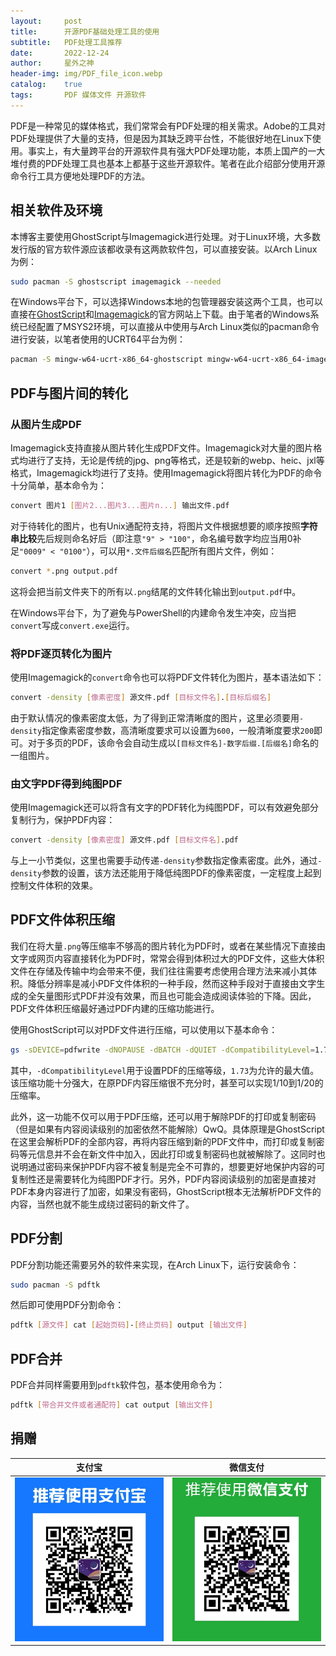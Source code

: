 ```yaml
---
layout:     post
title:      开源PDF基础处理工具的使用
subtitle:   PDF处理工具推荐
date:       2022-12-24
author:     星外之神
header-img: img/PDF_file_icon.webp
catalog:    true
tags:       PDF 媒体文件 开源软件
---
```


PDF是一种常见的媒体格式，我们常常会有PDF处理的相关需求。Adobe的工具对PDF处理提供了大量的支持，但是因为其缺乏跨平台性，不能很好地在Linux下使用。事实上，有大量跨平台的开源软件具有强大PDF处理功能，本质上国产的一大堆付费的PDF处理工具也基本上都基于这些开源软件。笔者在此介绍部分使用开源命令行工具方便地处理PDF的方法。

## 相关软件及环境

本博客主要使用GhostScript与Imagemagick进行处理。对于Linux环境，大多数发行版的官方软件源应该都收录有这两款软件包，可以直接安装。以Arch Linux为例：
```bash
sudo pacman -S ghostscript imagemagick --needed
```

在Windows平台下，可以选择Windows本地的包管理器安装这两个工具，也可以直接在[GhostScript](https://www.ghostscript.com/)和[Imagemagick](https://imagemagick.org/)的官方网站上下载。由于笔者的Windows系统已经配置了MSYS2环境，可以直接从中使用与Arch Linux类似的pacman命令进行安装，以笔者使用的UCRT64平台为例：
```bash
pacman -S mingw-w64-ucrt-x86_64-ghostscript mingw-w64-ucrt-x86_64-imagemagick --needed
```

## PDF与图片间的转化

### 从图片生成PDF

Imagemagick支持直接从图片转化生成PDF文件。Imagemagick对大量的图片格式均进行了支持，无论是传统的jpg、png等格式，还是较新的webp、heic、jxl等格式，Imagemagick均进行了支持。使用Imagemagick将图片转化为PDF的命令十分简单，基本命令为：
```bash
convert 图片1 [图片2...图片3...图片n...] 输出文件.pdf
```

对于待转化的图片，也有Unix通配符支持，将图片文件根据想要的顺序按照**字符串比较**先后规则命名好后（即注意`"9" > "100"`，命名编号数字均应当用0补足`"0009" < "0100"`），可以用`*.文件后缀名`匹配所有图片文件，例如：
```bash
convert *.png output.pdf
```

这将会把当前文件夹下的所有以`.png`结尾的文件转化输出到`output.pdf`中。

在Windows平台下，为了避免与PowerShell的内建命令发生冲突，应当把`convert`写成`convert.exe`运行。

### 将PDF逐页转化为图片

使用Imagemagick的`convert`命令也可以将PDF文件转化为图片，基本语法如下：
```bash
convert -density [像素密度] 源文件.pdf [目标文件名].[目标后缀名]
```

由于默认情况的像素密度太低，为了得到正常清晰度的图片，这里必须要用`-density`指定像素密度参数，高清晰度要求可以设置为`600`，一般清晰度要求`200`即可。对于多页的PDF，该命令会自动生成以`[目标文件名]-数字后缀.[后缀名]`命名的一组图片。

### 由文字PDF得到纯图PDF

使用Imagemagick还可以将含有文字的PDF转化为纯图PDF，可以有效避免部分复制行为，保护PDF内容：
```bash
convert -density [像素密度] 源文件.pdf [目标文件名].pdf
```

与上一小节类似，这里也需要手动传递`-density`参数指定像素密度。此外，通过`-density`参数的设置，该方法还能用于降低纯图PDF的像素密度，一定程度上起到控制文件体积的效果。

## PDF文件体积压缩

我们在将大量`.png`等压缩率不够高的图片转化为PDF时，或者在某些情况下直接由文字或网页内容直接转化为PDF时，常常会得到体积过大的PDF文件，这些大体积文件在存储及传输中均会带来不便，我们往往需要考虑使用合理方法来减小其体积。降低分辨率是减小PDF文件体积的一种手段，然而这种手段对于直接由文字生成的全矢量图形式PDF并没有效果，而且也可能会造成阅读体验的下降。因此，PDF文件体积压缩最好通过PDF内建的压缩功能进行。

使用GhostScript可以对PDF文件进行压缩，可以使用以下基本命令：
```bash
gs -sDEVICE=pdfwrite -dNOPAUSE -dBATCH -dQUIET -dCompatibilityLevel=1.73 -sOutputFile=[目标文件].pdf [源文件].pdf
```

其中，`-dCompatibilityLevel`用于设置PDF的压缩等级，`1.73`为允许的最大值。该压缩功能十分强大，在原PDF内容压缩很不充分时，甚至可以实现1/10到1/20的压缩率。

此外，这一功能不仅可以用于PDF压缩，还可以用于解除PDF的打印或复制密码（但是如果有内容阅读级别的加密依然不能解除）QwQ。具体原理是GhostScript在这里会解析PDF的全部内容，再将内容压缩到新的PDF文件中，而打印或复制密码等元信息并不会在新文件中加入，因此打印或复制密码也就被解除了。这同时也说明通过密码来保护PDF内容不被复制是完全不可靠的，想要更好地保护内容的可复制性还是需要转化为纯图PDF才行。另外，PDF内容阅读级别的加密是直接对PDF本身内容进行了加密，如果没有密码，GhostScript根本无法解析PDF文件的内容，当然也就不能生成绕过密码的新文件了。

## PDF分割

PDF分割功能还需要另外的软件来实现，在Arch Linux下，运行安装命令：

```bash
sudo pacman -S pdftk
```

然后即可使用PDF分割命令：

```bash
pdftk [源文件] cat [起始页码]-[终止页码] output [输出文件]
```

## PDF合并

PDF合并同样需要用到`pdftk`软件包，基本使用命令为：

```bash
pdftk [带合并文件或者通配符] cat output [输出文件]
```

## 捐赠

|  **支付宝**  |  **微信支付**  |
|  :----:  |  :----:  |
|  [![](/img/donate-alipay.webp)](/img/donate-alipay.webp)  |  [![](/img/donate-wechatpay.webp)](/img/donate-wechatpay.webp)  |
